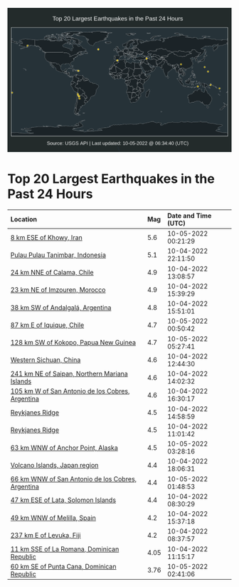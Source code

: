 ![Map](./map.png)

# Top 20 Largest Earthquakes in the Past 24 Hours

| Location | Mag | Date and Time (UTC) |
|:---|:---|:---|
| [8 km ESE of Khowy, Iran](https://earthquake.usgs.gov/earthquakes/eventpage/us6000iqx6) | 5.6 | 10-05-2022 00:21:29 |
| [Pulau Pulau Tanimbar, Indonesia](https://earthquake.usgs.gov/earthquakes/eventpage/us6000iqvx) | 5.1 | 10-04-2022 22:11:50 |
| [24 km NNE of Calama, Chile](https://earthquake.usgs.gov/earthquakes/eventpage/us6000iqpf) | 4.9 | 10-04-2022 13:08:57 |
| [23 km NE of Imzouren, Morocco](https://earthquake.usgs.gov/earthquakes/eventpage/us6000iqqa) | 4.9 | 10-04-2022 15:39:29 |
| [38 km SW of Andalgalá, Argentina](https://earthquake.usgs.gov/earthquakes/eventpage/us6000iqqe) | 4.8 | 10-04-2022 15:51:01 |
| [87 km E of Iquique, Chile](https://earthquake.usgs.gov/earthquakes/eventpage/us6000iqx9) | 4.7 | 10-05-2022 00:50:42 |
| [128 km SW of Kokopo, Papua New Guinea](https://earthquake.usgs.gov/earthquakes/eventpage/us6000iqzf) | 4.7 | 10-05-2022 05:27:41 |
| [Western Sichuan, China](https://earthquake.usgs.gov/earthquakes/eventpage/us6000iqpa) | 4.6 | 10-04-2022 12:44:30 |
| [241 km NE of Saipan, Northern Mariana Islands](https://earthquake.usgs.gov/earthquakes/eventpage/us6000iqpw) | 4.6 | 10-04-2022 14:02:32 |
| [105 km W of San Antonio de los Cobres, Argentina](https://earthquake.usgs.gov/earthquakes/eventpage/us6000iqqs) | 4.6 | 10-04-2022 16:30:17 |
| [Reykjanes Ridge](https://earthquake.usgs.gov/earthquakes/eventpage/us6000iqq4) | 4.5 | 10-04-2022 14:58:59 |
| [Reykjanes Ridge](https://earthquake.usgs.gov/earthquakes/eventpage/us6000iqnm) | 4.5 | 10-04-2022 11:01:42 |
| [63 km WNW of Anchor Point, Alaska](https://earthquake.usgs.gov/earthquakes/eventpage/ak022crtctc4) | 4.5 | 10-05-2022 03:28:16 |
| [Volcano Islands, Japan region](https://earthquake.usgs.gov/earthquakes/eventpage/us6000iqu0) | 4.4 | 10-04-2022 18:06:31 |
| [66 km WNW of San Antonio de los Cobres, Argentina](https://earthquake.usgs.gov/earthquakes/eventpage/us6000iqxh) | 4.4 | 10-05-2022 01:48:53 |
| [47 km ESE of Lata, Solomon Islands](https://earthquake.usgs.gov/earthquakes/eventpage/us6000iqn3) | 4.4 | 10-04-2022 08:30:29 |
| [49 km WNW of Melilla, Spain](https://earthquake.usgs.gov/earthquakes/eventpage/us6000iqq9) | 4.2 | 10-04-2022 15:37:18 |
| [237 km E of Levuka, Fiji](https://earthquake.usgs.gov/earthquakes/eventpage/us6000iqn4) | 4.2 | 10-04-2022 08:37:57 |
| [11 km SSE of La Romana, Dominican Republic](https://earthquake.usgs.gov/earthquakes/eventpage/pr2022277001) | 4.05 | 10-04-2022 11:15:17 |
| [60 km SE of Punta Cana, Dominican Republic](https://earthquake.usgs.gov/earthquakes/eventpage/pr2022278000) | 3.76 | 10-05-2022 02:41:06 |
